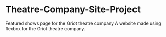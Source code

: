 # Theatre-Company-Site-Project
Featured shows page for the Griot theatre company
A website made using flexbox for the Griot theatre company.
